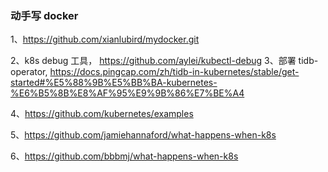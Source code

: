 ### 动手写 docker
1、https://github.com/xianlubird/mydocker.git

2、k8s debug 工具， https://github.com/aylei/kubectl-debug 
3、部署 tidb-operator, https://docs.pingcap.com/zh/tidb-in-kubernetes/stable/get-started#%E5%88%9B%E5%BB%BA-kubernetes-%E6%B5%8B%E8%AF%95%E9%9B%86%E7%BE%A4 

4、https://github.com/kubernetes/examples

5、https://github.com/jamiehannaford/what-happens-when-k8s

6、https://github.com/bbbmj/what-happens-when-k8s
